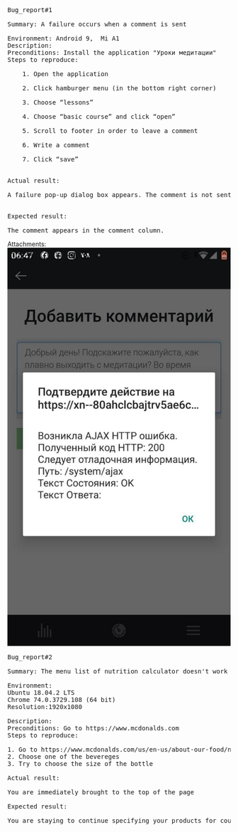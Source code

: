 <pre>Bug_report#1

Summary: A failure occurs when a comment is sent</br>   
Environment: Android 9,  Mi A1  
Description:
Preconditions: Install the application "Уроки медитации"
Steps to reproduce:</br> 
    1. Open the application</br> 
    2. Click hamburger menu (in the bottom right corner)</br>  
    3. Choose “lessons”</br>  
    4. Choose “basic course” and click “open”</br>  
    5. Scroll to footer in order to leave a comment</br>  
    6. Write a comment</br>  
    7. Click “save”</br> 
    
Actual result:</br>  
A failure pop-up dialog box appears. The comment is not sent.</br> 

Expected result:</br>  
The comment appears in the comment column.
</pre>

Attachments:![screenshot](https://github.com/YuliaShell/Bug_report/blob/master/photo_2020-03-10_12-31-45.jpg)
<pre>Bug_report#2  

Summary: The menu list of nutrition calculator doesn't work correctly when you select the size of bottle  

Environment:
Ubuntu 18.04.2 LTS
Chrome 74.0.3729.108 (64 bit)
Resolution:1920x1080  

Description:
Preconditions: Go to https://www.mcdonalds.com
Steps to reproduce:

1. Go to https://www.mcdonalds.com/us/en-us/about-our-food/nutrition-calculator.html#
2. Choose one of the bevereges
3. Try to choose the size of the bottle  

Actual result:

You are immediately brought to the top of the page

Expected result:

You are staying to continue specifying your products for counting calories 
</pre>
